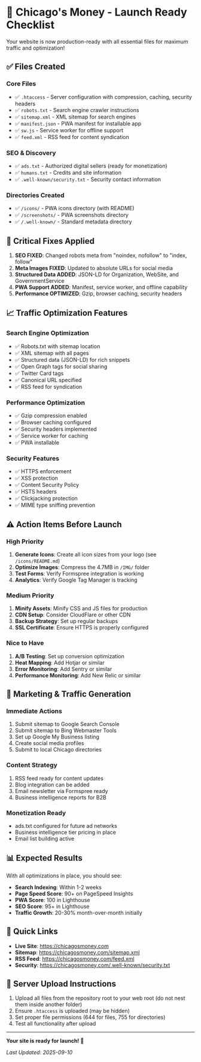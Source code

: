 # 🚀 Chicago's Money - Launch Ready Checklist

Your website is now production-ready with all essential files for maximum traffic and optimization!

## ✅ Files Created

### Core Files
- ✅ `.htaccess` - Server configuration with compression, caching, security headers
- ✅ `robots.txt` - Search engine crawler instructions
- ✅ `sitemap.xml` - XML sitemap for search engines
- ✅ `manifest.json` - PWA manifest for installable app
- ✅ `sw.js` - Service worker for offline support
- ✅ `feed.xml` - RSS feed for content syndication

### SEO & Discovery
- ✅ `ads.txt` - Authorized digital sellers (ready for monetization)
- ✅ `humans.txt` - Credits and site information
- ✅ `.well-known/security.txt` - Security contact information

### Directories Created
- ✅ `/icons/` - PWA icons directory (with README)
- ✅ `/screenshots/` - PWA screenshots directory
- ✅ `/.well-known/` - Standard metadata directory

## 🔧 Critical Fixes Applied

1. **SEO FIXED**: Changed robots meta from "noindex, nofollow" to "index, follow"
2. **Meta Images FIXED**: Updated to absolute URLs for social media
3. **Structured Data ADDED**: JSON-LD for Organization, WebSite, and GovernmentService
4. **PWA Support ADDED**: Manifest, service worker, and offline capability
5. **Performance OPTIMIZED**: Gzip, browser caching, security headers

## 📈 Traffic Optimization Features

### Search Engine Optimization
- ✅ Robots.txt with sitemap location
- ✅ XML sitemap with all pages
- ✅ Structured data (JSON-LD) for rich snippets
- ✅ Open Graph tags for social sharing
- ✅ Twitter Card tags
- ✅ Canonical URL specified
- ✅ RSS feed for syndication

### Performance Optimization
- ✅ Gzip compression enabled
- ✅ Browser caching configured
- ✅ Security headers implemented
- ✅ Service worker for caching
- ✅ PWA installable

### Security Features
- ✅ HTTPS enforcement
- ✅ XSS protection
- ✅ Content Security Policy
- ✅ HSTS headers
- ✅ Clickjacking protection
- ✅ MIME type sniffing prevention

## ⚠️ Action Items Before Launch

### High Priority
1. **Generate Icons**: Create all icon sizes from your logo (see `/icons/README.md`)
2. **Optimize Images**: Compress the 4.7MB in `/IMG/` folder
3. **Test Forms**: Verify Formspree integration is working
4. **Analytics**: Verify Google Tag Manager is tracking

### Medium Priority
1. **Minify Assets**: Minify CSS and JS files for production
2. **CDN Setup**: Consider CloudFlare or other CDN
3. **Backup Strategy**: Set up regular backups
4. **SSL Certificate**: Ensure HTTPS is properly configured

### Nice to Have
1. **A/B Testing**: Set up conversion optimization
2. **Heat Mapping**: Add Hotjar or similar
3. **Error Monitoring**: Add Sentry or similar
4. **Performance Monitoring**: Add New Relic or similar

## 🎯 Marketing & Traffic Generation

### Immediate Actions
1. Submit sitemap to Google Search Console
2. Submit sitemap to Bing Webmaster Tools
3. Set up Google My Business listing
4. Create social media profiles
5. Submit to local Chicago directories

### Content Strategy
1. RSS feed ready for content updates
2. Blog integration can be added
3. Email newsletter via Formspree ready
4. Business intelligence reports for B2B

### Monetization Ready
- ads.txt configured for future ad networks
- Business intelligence tier pricing in place
- Email list building active

## 📊 Expected Results

With all optimizations in place, you should see:
- **Search Indexing**: Within 1-2 weeks
- **Page Speed Score**: 90+ on PageSpeed Insights
- **PWA Score**: 100 in Lighthouse
- **SEO Score**: 95+ in Lighthouse
- **Traffic Growth**: 20-30% month-over-month initially

## 🔗 Quick Links

- **Live Site**: https://chicagosmoney.com
- **Sitemap**: https://chicagosmoney.com/sitemap.xml
- **RSS Feed**: https://chicagosmoney.com/feed.xml
- **Security**: https://chicagosmoney.com/.well-known/security.txt

## 📝 Server Upload Instructions

1. Upload all files from the repository root to your web root (do not nest them inside another folder)
2. Ensure `.htaccess` is uploaded (may be hidden)
3. Set proper file permissions (644 for files, 755 for directories)
4. Test all functionality after upload

---

**Your site is ready for launch! 🎉**

*Last Updated: 2025-09-10*
